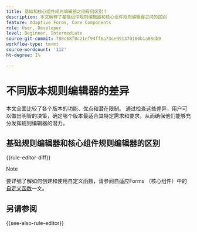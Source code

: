 ```yaml
---
title: 基础和核心组件规则编辑器之间有何区别？
description: 本文解释了基础组件规则编辑器和核心组件规则编辑器之间的区别
feature: Adaptive Forms, Core Components
role: User, Developer
level: Beginner, Intermediate
source-git-commit: 780c68f0c21ef94ff6a73ce991370100b1a88db9
workflow-type: tm+mt
source-wordcount: '112'
ht-degree: 1%

---
```


# 不同版本规则编辑器的差异

本文全面比较了各个版本的功能、优点和潜在限制。 通过检查这些差异，用户可以做出明智的决策，确定哪个版本最适合其特定需求和要求，从而确保他们能够充分发挥规则编辑器的潜力。

## 基础规则编辑器和核心组件规则编辑器的区别

{{rule-editor-diff}}

>[!NOTE]
>
> 要详细了解如何创建和使用自定义函数，请参阅自适应Forms （核心组件）中的[自定义函数](/help/forms/create-and-use-custom-functions.md)一文。


## 另请参阅

{{see-also-rule-editor}}
